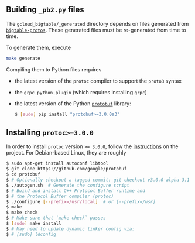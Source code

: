 ## Building `_pb2.py` files

The `gcloud_bigtable/_generated` directory depends on files
generated from [`bigtable-protos`][1]. These generated
files must be re-generated from time to time.

To generate them, execute

```bash
make generate
```

Compiling them to Python files requires
-   the latest version of the `protoc` compiler to support the `proto3` syntax
-   the `grpc_python_plugin` (which requires installing `grpc`)
-   the latest version of the Python [`protobuf`][3] library:

    ```bash
    $ [sudo] pip install "protobuf>=3.0.0a3"
    ```

## Installing `protoc>=3.0.0`

In order to install `protoc` version `>= 3.0.0`, follow the
[instructions][2] on the project. For Debian-based Linux, they are roughly

```bash
$ sudo apt-get install autoconf libtool
$ git clone https://github.com/google/protobuf
$ cd protobuf
$ # Optionally checkout a tagged commit: git checkout v3.0.0-alpha-3.1
$ ./autogen.sh  # Generate the configure script
$ # Build and install C++ Protocol Buffer runtime and
$ # the Protocol Buffer compiler (protoc)
$ ./configure [--prefix=/usr/local]  # or [--prefix=/usr]
$ make
$ make check
$ # Make sure that `make check` passes
$ [sudo] make install
$ # May need to update dynamic linker config via:
$ # [sudo] ldconfig
```

[1]: https://github.com/GoogleCloudPlatform/cloud-bigtable-client/tree/master/bigtable-protos/src/main/proto/google/
[2]: https://github.com/google/protobuf
[3]: https://pypi.python.org/pypi/protobuf
